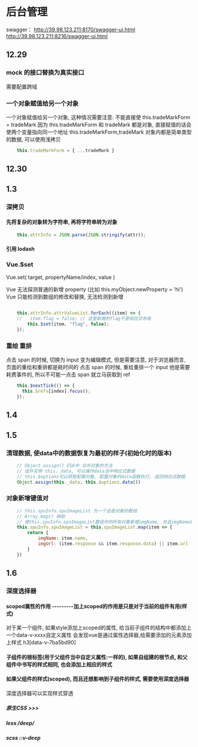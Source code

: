 # 后台管理

swagger：
http://39.98.123.211:8170/swagger-ui.html
http://39.98.123.211:8216/swagger-ui.html

## 12.29

### mock 的接口替换为真实接口

需要配置跨域

### 一个对象赋值给另一个对象

一个对象赋值给另一个对象, 这种情况需要注意:
不能直接使 this.tradeMarkForm = tradeMark
因为 this.tradeMarkForm 和 tradeMark 都是对象, 直接赋值的话会使两个变量指向同一个地址
this.tradeMarkForm,tradeMark 对象内都是简单类型的数据, 可以使用浅拷贝

```JavaScript
    this.tradeMarkForm = { ...tradeMark }
```

## 12.30

## 1.3

### 深拷贝

#### 先将复杂的对象转为字符串, 再将字符串转为对象

```JavaScript
    this.attrInfo = JSON.parse(JSON.stringify(attr));
```

#### 引用 lodash

### Vue.$set

Vue.set( target, propertyName/index, value )

Vue 无法探测普通的新增 property (比如 this.myObject.newProperty = 'hi')
Vue 只能检测到数组的修改和替换, 无法检测到新增

```JavaScript

    this.attrInfo.attrValueList.forEach((item) => {
    //   item.flag = false; // 这里新增的flag不是响应式布局
        this.$set(item, "flag", false);
    });
```

### 重绘 重排

点击 span 的时候, 切换为 input 变为编辑模式, 但是需要注意, 对于浏览器而言, 页面的重绘和重排都是耗时间的
点击 span 的时候, 重绘重排一个 input 他是需要耗费事件的, 所以不可能一点击 span 就立马获取到 ref

```JavaScript
    this.$nextTick(() => {
      this.$refs[index].focus();
    });
```

## 1.4

## 1.5

### 清理数据, 使data中的数据恢复为最初的样子(初始化时的版本)
```JavaScript
    // Object.assign() ES6中 合并对象的方法
    // 组件实例 this._data, 可以操作data当中响应式数据
    // this.$options可以获取配置对象, 配置对象的data函数执行, 返回响应式数据
    Object.assign(this._data, this.$options.data())
```

### 对象新增键值对
```JavaScript
    // this.spuInfo.spuImageList 为一个全是对象的数组
    // Array.map() 映射
    // 使this.spuInfo.spuImageList数组中的所有对象新增imgName, 并且imgName的值为对象中的name的值
    this.spuInfo.spuImageList = this.spuImageList.map(item => {
        return {
            imgName: item.name,
            imgUrl: (item.response && item.response.data) || item.url
        }
    })
```

## 1.6

### 深度选择器

#### scoped属性的作用 ---------加上scoped的作用是只是对于当前的组件有用(样式)
对于某一个组件, 如果style添加上scoped的属性, 给当前子组件的结构中都添加上一个data-v-xxxx自定义属性
会发现vue是通过属性选择器,给需要添加的元素添加上样式
h3[data-v-7ba5bd90]

#### 子组件的根标签(用于父组件当中自定义属性:一样的), 如果自组建的根节点, 和父组件中书写的样式相同, 也会添加上相应的样式

#### 如果父组件的样式(scoped), 而且还想影响到子组件的样式, 需要使用深度选择器
深度选择器可以实现样式穿透
##### 原生CSS  >>>

##### less /deep/

##### scss ::v-deep